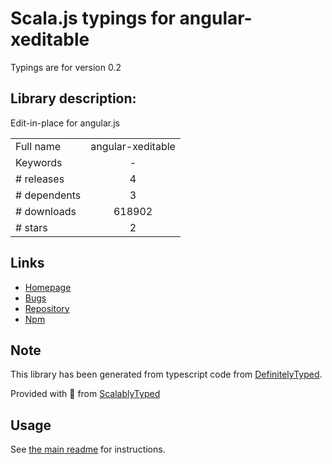 
# Scala.js typings for angular-xeditable

Typings are for version 0.2

## Library description:
Edit-in-place for angular.js

|                    |                 |
| ------------------ | :-------------: |
| Full name          | angular-xeditable |
| Keywords           | - |
| # releases         | 4 |
| # dependents       | 3 |
| # downloads        | 618902 |
| # stars            | 2 |

## Links
- [Homepage](https://vitalets.github.io/angular-xeditable)
- [Bugs](https://github.com/vitalets/angular-xeditable/issues)
- [Repository](https://github.com/vitalets/angular-xeditable)
- [Npm](https://www.npmjs.com/package/angular-xeditable)
    


## Note
This library has been generated from typescript code from [DefinitelyTyped](https://definitelytyped.org).

Provided with :purple_heart: from [ScalablyTyped](https://github.com/oyvindberg/ScalablyTyped)

## Usage
See [the main readme](../../readme.md) for instructions.


